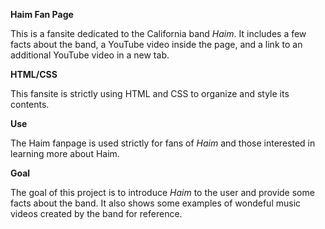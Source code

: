 **Haim Fan Page**

This is a fansite dedicated to the California band *Haim*. It includes a few facts about the band, a YouTube video inside the page, and a link to an additional YouTube video in a new tab.

**HTML/CSS**

This fansite is strictly using HTML and CSS to organize and style its contents.

**Use**

The Haim fanpage is used strictly for fans of *Haim* and those interested in learning more about Haim.

**Goal**

The goal of this project is to introduce *Haim* to the user and provide some facts about the band. It also shows some examples of wondeful music videos created by the band for reference.
